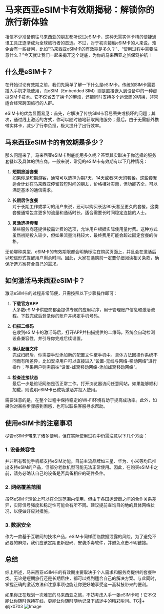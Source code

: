 # 马来西亚eSIM卡有效期揭秘：解锁你的旅行新体验

相信不少准备前往马来西亚的朋友都听说过eSIM卡，这种无需实体卡槽的便捷通讯工具正逐渐成为全球旅行者的首选。不过，对于初次接触eSIM卡的人来说，难免会有一些疑问，比如“马来西亚eSIM卡的有效期是多久？”、“使用过程中需要注意什么？”今天就让我们一起来揭开这个谜底，为你的马来西亚之旅保驾护航！

## 什么是eSIM卡？

在开始讨论有效期之前，我们先简单了解一下什么是eSIM卡。传统的SIM卡需要插入手机才能使用，而eSIM（Embedded SIM）则是直接嵌入到设备中的一种虚拟SIM卡技术。它不仅省去了换卡的麻烦，还能同时支持多个运营商的切换，非常适合经常跨国旅行的人群。

eSIM卡的优势显而易见：首先，它解决了传统SIM卡容易丢失或损坏的问题；其次，通过线上激活的方式，你可以随时随地获取网络服务；最后，由于无需额外携带实体卡，减少了行李负担，极大提升了出行效率。

## 马来西亚eSIM卡的有效期是多少？

那么问题来了，马来西亚eSIM卡到底能用多久呢？答案其实取决于你选择的服务套餐以及具体的供应商。一般来说，常见的eSIM卡有效期有以下几种情况：

1. **短期旅游套餐**  
   如果你是短期游客，通常可以选择为期7天、14天或者30天的套餐。这些套餐适合计划在马来西亚停留较短时间的朋友，价格相对实惠，但功能齐全，可以满足基本的通信需求。

2. **长期居住套餐**  
   对于长期工作或学习的用户来说，还可以购买长达90天甚至更久的套餐。这类套餐通常包含更多的流量和通话时长，适合需要长时间稳定连接的人士。

3. **灵活选择套餐**  
   某些服务商还提供按需计费的选项，允许用户根据实际使用量付费。这种方式虽然初期投入较少，但如果流量消耗较大，最终费用可能会超过固定套餐的价格。

无论哪种类型，eSIM卡的有效期限都会明确标注在购买页面上，并且会在激活后以短信形式提醒用户剩余时间。因此，大家在选购前一定要仔细阅读相关条款，确保所选方案符合自己的需求。

## 如何激活马来西亚eSIM卡？

激活eSIM卡的过程非常简便，只需按照以下步骤操作即可：

1. **下载官方APP**  
   大多数eSIM卡供应商都会提供专属的应用程序，用于管理账户信息和激活流程。下载完成后登录你的账户并绑定手机号码。

2. **扫描二维码**  
   在收到eSIM卡的激活码后，打开APP并扫描提供的二维码。系统会自动检测设备兼容性，并引导你完成后续设置。

3. **确认配置文件**  
   完成扫码后，你需要手动添加新的配置文件至手机中。具体方法因操作系统不同而有所差异，比如安卓用户可以直接进入“设置-无线与网络-移动网络”进行操作；苹果用户则需前往“设置-蜂窝移动网络-添加蜂窝移动网络”。

4. **检查连接状态**  
   最后一步是验证网络是否正常工作。打开浏览器访问任意网站，如果能够顺利加载，则说明eSIM卡已成功激活并投入使用。

需要注意的是，在整个过程中保持稳定的Wi-Fi环境有助于提高成功率。此外，如果你对某些步骤感到困惑，也可以联系客服寻求帮助。

## 使用eSIM卡的注意事项

尽管eSIM卡带来了诸多便利，但在实际使用过程中仍需注意以下几个方面：

### 1. 设备兼容性
并非所有智能手机都支持eSIM功能。目前主流品牌如三星、华为、小米等均已推出支持eSIM的产品，但部分老款机型可能无法正常使用。因此，在购买eSIM卡之前，请务必确认自己的设备是否具备相应的硬件条件。

### 2. 网络覆盖范围
虽然eSIM卡理论上可以在全球范围内使用，但由于各国运营商之间的合作关系差异，实际信号强度和稳定性可能会有所不同。建议提前查询目的地的具体网络状况，以便做好应对措施。

### 3. 数据安全
作为一款基于互联网的技术产品，eSIM卡同样面临数据泄露的风险。为了避免不必要的麻烦，我们应该定期更新密码、安装杀毒软件，并避免点击不明链接。

## 总结

综上所述，马来西亚eSIM卡的有效期主要取决于个人需求和服务商提供的套餐种类。无论是短期旅行还是长期居住，都可以找到适合自己的解决方案。与此同时，掌握正确的激活方法和注意事项也能让你更好地享受这一高科技带来的便利。

如果你正在规划一次难忘的马来西亚之旅，不妨考虑入手一张eSIM卡吧！它不仅能让你随时保持在线，更能让你随时随地记录下旅途中的精彩瞬间。TG💪+ @jx0703 ![Image](https://github.com/user-attachments/assets/dbca1d08-cadb-493c-b0ec-ad6f7a83f270)